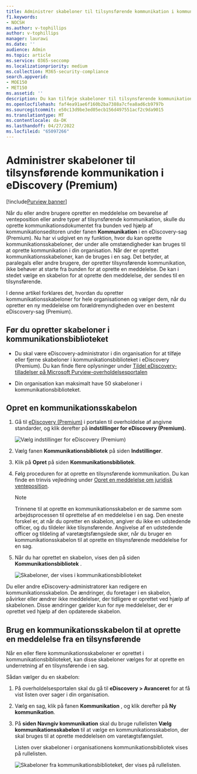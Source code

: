 ```yaml
---
title: Administrer skabeloner til tilsynsførende kommunikation i kommunikationsbiblioteket i eDiscovery (Premium)
f1.keywords:
- NOCSH
ms.author: v-tophillips
author: v-tophillips
manager: laurawi
ms.date: ''
audience: Admin
ms.topic: article
ms.service: O365-seccomp
ms.localizationpriority: medium
ms.collection: M365-security-compliance
search.appverid:
- MOE150
- MET150
ms.assetid: ''
description: Du kan tilføje skabeloner til tilsynsførende kommunikation (f.eks. en skabelon til meddelelse om venteposition) i eDiscovery (Premium), så de kan bruges i alle tilfælde i din organisation.
ms.openlocfilehash: faf4ea91ae6f160b2ba7388a7cfea8ad6cb9797b
ms.sourcegitcommit: e50c13d9be3ed05ecb156d497551acf2c9da9015
ms.translationtype: MT
ms.contentlocale: da-DK
ms.lasthandoff: 04/27/2022
ms.locfileid: "65097266"
---
```

# <a name="manage-custodian-communications-templates-in-ediscovery-premium"></a>Administrer skabeloner til tilsynsførende kommunikation i eDiscovery (Premium)

[!include[Purview banner](../includes/purview-rebrand-banner.md)]

Når du eller andre brugere opretter en meddelelse om bevarelse af venteposition eller andre typer af tilsynsførende kommunikation, skulle du oprette kommunikationsdokumentet fra bunden ved hjælp af kommunikationseditoren under fanen **Kommunikation** i en eDiscovery-sag (Premium). Nu har vi udgivet en ny funktion, hvor du kan oprette kommunikationsskabeloner, der under alle omstændigheder kan bruges til at oprette kommunikation i din organisation. Når der er oprettet kommunikationsskabeloner, kan de bruges i en sag. Det betyder, at paralegals eller andre brugere, der opretter tilsynsførende kommunikation, ikke behøver at starte fra bunden for at oprette en meddelelse. De kan i stedet vælge en skabelon for at oprette den meddelelse, der sendes til en tilsynsførende.

I denne artikel forklares det, hvordan du opretter kommunikationsskabeloner for hele organisationen og vælger dem, når du opretter en ny meddelelse om forældremyndigheden over en bestemt eDiscovery-sag (Premium).

## <a name="before-you-create-templates-in-the-communications-library"></a>Før du opretter skabeloner i kommunikationsbiblioteket

- Du skal være eDiscovery-administrator i din organisation for at tilføje eller fjerne skabeloner i kommunikationsbiblioteket i eDiscovery (Premium). Du kan finde flere oplysninger under [Tildel eDiscovery-tilladelser på Microsoft Purview-overholdelsesportalen](assign-ediscovery-permissions.md)  

- Din organisation kan maksimalt have 50 skabeloner i kommunikationsbiblioteket.

## <a name="create-a-communications-template"></a>Opret en kommunikationsskabelon

1. Gå til [eDiscovery (Premium)](https://go.microsoft.com/fwlink/p/?linkid=2173764) i portalen til overholdelse af angivne standarder, og klik derefter på **indstillinger for eDiscovery (Premium).**

   ![Vælg indstillinger for eDiscovery (Premium)](..\media\HistoricalVersions1.png)

2. Vælg fanen **Kommunikationsbibliotek** på siden **Indstillinger**.

3. Klik på **Opret** på siden **Kommunikationsbibliotek**.

4. Følg proceduren for at oprette en tilsynsførende kommunikation. Du kan finde en trinvis vejledning under [Opret en meddelelse om juridisk venteposition](create-hold-notification.md).

   > [!NOTE]
   > Trinnene til at oprette en kommunikationsskabelon er de samme som arbejdsprocessen til oprettelse af en meddelelse i en sag. Den eneste forskel er, at når du opretter en skabelon, angiver du ikke en udstedende officer, og du tildeler ikke tilsynsførende. Angivelse af en udstedende officer og tildeling af varetægtsfængslede sker, når du bruger en kommunikationsskabelon til at oprette en tilsynsførende meddelelse for en sag.

5. Når du har oprettet en skabelon, vises den på siden **Kommunikationsbibliotek** .

   ![Skabeloner, der vises i kommunikationsbiblioteket](..\media\AeDCommunicationsLibrary1.png)

Du eller andre eDiscovery-administratorer kan redigere en kommunikationsskabelon. De ændringer, du foretager i en skabelon, påvirker eller ændrer ikke meddelelser, der tidligere er oprettet ved hjælp af skabelonen. Disse ændringer gælder kun for nye meddelelser, der er oprettet ved hjælp af den opdaterede skabelon.

## <a name="use-a-communications-template-to-create-a-custodian-notification"></a>Brug en kommunikationsskabelon til at oprette en meddelelse fra en tilsynsførende

Når en eller flere kommunikationsskabeloner er oprettet i kommunikationsbiblioteket, kan disse skabeloner vælges for at oprette en underretning af en tilsynsførende i en sag.

Sådan vælger du en skabelon:

1. På overholdelsesportalen skal du gå til **eDiscovery > Avanceret** for at få vist listen over sager i din organisation.

2. Vælg en sag, klik på fanen **Kommunikation** , og klik derefter på **Ny kommunikation**.

3. På **siden Navngiv kommunikation** skal du bruge rullelisten **Vælg kommunikationsskabelon** til at vælge en kommunikationsskabelon, der skal bruges til at oprette meddelelsen om varetægtsfængslet.

   Listen over skabeloner i organisationens kommunikationsbibliotek vises på rullelisten.

   ![Skabeloner fra kommunikationsbiblioteket, der vises på rullelisten.](..\media\AeDCommunicationsTemplates1.png)
